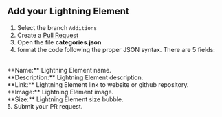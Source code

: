 ## Add your Lightning Element
1. Select the branch `Additions`
2. Create a [Pull Request](https://github.com/Lightning-Family/lightning.family/pull/new/master)
3. Open the file **categories.json**
4. format the code following the proper JSON syntax. There are 5 fields:
<br>
    **Name:** Lightning Element name. <br>
    **Description:** Lightning Element description. <br>
    **Link:** Lightning Element link to website or github repository. <br>
    **Image:** Lightning Element image.<br>
    **Size:** Lightning Element size bubble. <br>
5. Submit your PR request.
